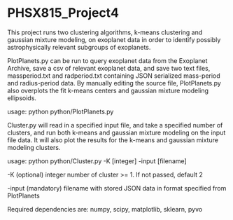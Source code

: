 # PHSX815_Project4

This project runs two clustering algorithms, k-means clustering and gaussian mixture modeling, on exoplanet data in order to identify possibly astrophysically relevant subgroups of exoplanets.

PlotPlanets.py can be run to query exoplanet data from the Exoplanet Archive, save a csv of relevant exoplanet data, and save two text files, massperiod.txt and radperiod.txt containing JSON serialized mass-period and radius-period data. By manually editing the source file, PlotPlanets.py also overplots the fit k-means centers and gaussian mixture modeling ellipsoids. 

usage: python python/PlotPlanets.py

Cluster.py will read in a specified input file, and take a specified number of clusters, and run both k-means and gaussian mixture modeling on the input file data. It will also plot the results for the k-means and gaussian mixture modeling clusters.

usage: python python/Cluster.py -K [integer] -input [filename]

-K 		(optional) 	integer number of cluster >= 1. If not passed, default 2

-input 	(mandatory)	filename with stored JSON data in format specified from PlotPlanets

Required dependencies are: numpy, scipy, matplotlib, sklearn, pyvo